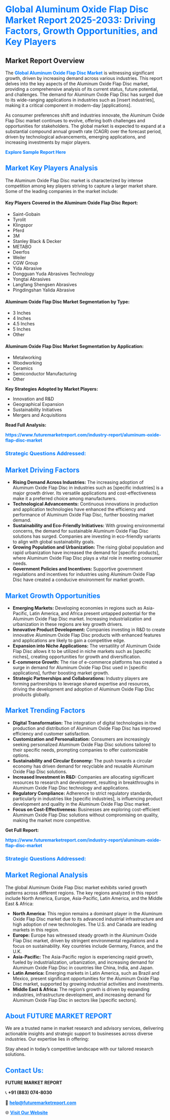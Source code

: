 <h1 style="color: #007BFF;">Global Aluminum Oxide Flap Disc Market Report 2025-2033: Driving Factors, Growth Opportunities, and Key Players</h1>

<section id="overview">
<h2>Market Report Overview</h2>
<p>The <a href="https://www.futuremarketreport.com/industry-report/aluminum-oxide-flap-disc-market" style="color: #007BFF; text-decoration: none;"><strong>Global Aluminum Oxide Flap Disc Market</strong></a> is witnessing significant growth, driven by increasing demand across various industries. This report delves into the key aspects of the Aluminum Oxide Flap Disc market, providing a comprehensive analysis of its current status, future potential, and challenges. The demand for Aluminum Oxide Flap Disc has surged due to its wide-ranging applications in industries such as [insert industries], making it a critical component in modern-day [applications].</p>
<p>As consumer preferences shift and industries innovate, the Aluminum Oxide Flap Disc market continues to evolve, offering both challenges and opportunities for stakeholders. The global market is expected to expand at a substantial compound annual growth rate (CAGR) over the forecast period, driven by technological advancements, emerging applications, and increasing investments by major players.</p>
</section>

<section id="overview">
<p><a href="https://www.futuremarketreport.com/request-sample/reportId=52231" style="color: #007BFF; text-decoration: none;"><strong>Explore Sample Report Here</strong></a></p>
</section>

<section id="key-players">
<h2 style="color: #007BFF;">Market Key Players Analysis</h2>
<p>The Aluminum Oxide Flap Disc market is characterized by intense competition among key players striving to capture a larger market share. Some of the leading companies in the market include:</p>
<h4>Key Players Covered in the Aluminum Oxide Flap Disc Report:</h4>
<ul><li>Saint-Gobain</li><li>Tyrolit</li><li>Klingspor</li><li>Pferd</li><li>3M</li><li>Stanley Black &amp; Decker</li><li>METABO</li><li>Deerfos</li><li>Weiler</li><li>CGW Group</li><li>Yida Abrasive</li><li>Dongguan Yuda Abrasives Technology</li><li>Yongtai Abrasives</li><li>Langfang Shengsen Abrasives</li><li>Pingdingshan Yalida Abrasive</li></ul>
<h4>Aluminum Oxide Flap Disc Market Segmentation by Type:</h4>
<ul><li>3 Inches</li><li>4 Inches</li><li>4.5 Inches</li><li>5 Inches</li><li>Other</li></ul>

<h4>Aluminum Oxide Flap Disc Market Segmentation by Application:</h4>
<ul><li>Metalworking</li><li>Woodworking</li><li>Ceramics</li><li>Semiconductor Manufacturing</li><li>Other</li></ul>
<p><strong>Key Strategies Adopted by Market Players:</strong></p>
<ul>
<li>Innovation and R&D</li>
<li>Geographical Expansion</li>
<li>Sustainability Initiatives</li>
<li>Mergers and Acquisitions</li>
</ul>
</section>

<section>
<p><strong>Read Full Analysis: </strong></p><a href="https://www.futuremarketreport.com/industry-report/aluminum-oxide-flap-disc-market" style="color: #007BFF; text-decoration: none;"><strong>https://www.futuremarketreport.com/industry-report/aluminum-oxide-flap-disc-market</strong></a>
<h3 style="color: #007BFF;">Strategic Questions Addressed:</h3>
</section>

<section id="driving-factors">
<h2 style="color: #007BFF;">Market Driving Factors</h2>
<ul>
<li><strong>Rising Demand Across Industries:</strong> The increasing adoption of Aluminum Oxide Flap Disc in industries such as [specific industries] is a major growth driver. Its versatile applications and cost-effectiveness make it a preferred choice among manufacturers.</li>
<li><strong>Technological Advancements:</strong> Continuous innovations in production and application technologies have enhanced the efficiency and performance of Aluminum Oxide Flap Disc, further boosting market demand.</li>
<li><strong>Sustainability and Eco-Friendly Initiatives:</strong> With growing environmental concerns, the demand for sustainable Aluminum Oxide Flap Disc solutions has surged. Companies are investing in eco-friendly variants to align with global sustainability goals.</li>
<li><strong>Growing Population and Urbanization:</strong> The rising global population and rapid urbanization have increased the demand for [specific products], where Aluminum Oxide Flap Disc plays a vital role in meeting consumer needs.</li>
<li><strong>Government Policies and Incentives:</strong> Supportive government regulations and incentives for industries using Aluminum Oxide Flap Disc have created a conducive environment for market growth.</li>
</ul>
</section>

<section id="growth-opportunities">
<h2 style="color: #007BFF;">Market Growth Opportunities</h2>
<ul>
<li><strong>Emerging Markets:</strong> Developing economies in regions such as Asia-Pacific, Latin America, and Africa present untapped potential for the Aluminum Oxide Flap Disc market. Increasing industrialization and urbanization in these regions are key growth drivers.</li>
<li><strong>Innovative Product Development:</strong> Companies investing in R&D to create innovative Aluminum Oxide Flap Disc products with enhanced features and applications are likely to gain a competitive edge.</li>
<li><strong>Expansion into Niche Applications:</strong> The versatility of Aluminum Oxide Flap Disc allows it to be utilized in niche markets such as [specific niches], creating opportunities for growth and diversification.</li>
<li><strong>E-commerce Growth:</strong> The rise of e-commerce platforms has created a surge in demand for Aluminum Oxide Flap Disc used in [specific applications], further boosting market growth.</li>
<li><strong>Strategic Partnerships and Collaborations:</strong> Industry players are forming partnerships to leverage shared expertise and resources, driving the development and adoption of Aluminum Oxide Flap Disc products globally.</li>
</ul>
</section>

<section id="trending-factors">
<h2 style="color: #007BFF;">Market Trending Factors</h2>
<ul>
<li><strong>Digital Transformation:</strong> The integration of digital technologies in the production and distribution of Aluminum Oxide Flap Disc has improved efficiency and customer satisfaction.</li>
<li><strong>Customization and Personalization:</strong> Consumers are increasingly seeking personalized Aluminum Oxide Flap Disc solutions tailored to their specific needs, prompting companies to offer customizable options.</li>
<li><strong>Sustainability and Circular Economy:</strong> The push towards a circular economy has driven demand for recyclable and reusable Aluminum Oxide Flap Disc solutions.</li>
<li><strong>Increased Investment in R&D:</strong> Companies are allocating significant resources to research and development, resulting in breakthroughs in Aluminum Oxide Flap Disc technology and applications.</li>
<li><strong>Regulatory Compliance:</strong> Adherence to strict regulatory standards, particularly in industries like [specific industries], is influencing product development and quality in the Aluminum Oxide Flap Disc market.</li>
<li><strong>Focus on Cost-Effectiveness:</strong> Businesses are exploring cost-efficient Aluminum Oxide Flap Disc solutions without compromising on quality, making the market more competitive.</li>
</ul>
</section>

<section>
<p><strong>Get Full Report: </strong></p><a href="https://www.futuremarketreport.com/industry-report/aluminum-oxide-flap-disc-market" style="color: #007BFF; text-decoration: none;"><strong>https://www.futuremarketreport.com/industry-report/aluminum-oxide-flap-disc-market</strong></a>
<h3 style="color: #007BFF;">Strategic Questions Addressed:</h3>
</section>


<section id="regional-analysis">
<h2 style="color: #007BFF;">Market Regional Analysis</h2>
<p>The global Aluminum Oxide Flap Disc market exhibits varied growth patterns across different regions. The key regions analyzed in this report include North America, Europe, Asia-Pacific, Latin America, and the Middle East & Africa:</p>
<ul>
<li><strong>North America:</strong> This region remains a dominant player in the Aluminum Oxide Flap Disc market due to its advanced industrial infrastructure and high adoption of new technologies. The U.S. and Canada are leading markets in this region.</li>
<li><strong>Europe:</strong> Europe has witnessed steady growth in the Aluminum Oxide Flap Disc market, driven by stringent environmental regulations and a focus on sustainability. Key countries include Germany, France, and the U.K.</li>
<li><strong>Asia-Pacific:</strong> The Asia-Pacific region is experiencing rapid growth, fueled by industrialization, urbanization, and increasing demand for Aluminum Oxide Flap Disc in countries like China, India, and Japan.</li>
<li><strong>Latin America:</strong> Emerging markets in Latin America, such as Brazil and Mexico, present significant opportunities for the Aluminum Oxide Flap Disc market, supported by growing industrial activities and investments.</li>
<li><strong>Middle East & Africa:</strong> The region’s growth is driven by expanding industries, infrastructure development, and increasing demand for Aluminum Oxide Flap Disc in sectors like [specific sectors].</li>
</ul>
</section>

<footer>
<h2 style="color: #007BFF;">About FUTURE MARKET REPORT</h2>
<p>We are a trusted name in market research and advisory services, delivering actionable insights and strategic support to businesses across diverse industries. Our expertise lies in offering:</p>

<p>Stay ahead in today’s competitive landscape with our tailored research solutions.</p>

<h2 style="color: #007BFF;">Contact Us:</h2>
<p><strong>FUTURE MARKET REPORT</strong></p>
<p>📞 <strong>+91 (883) 074-8030</strong></p>
<p>📧 <strong><a href="mailto:help@futuremarketreport.com" style="color: #007BFF;">help@futuremarketreport.com</a></strong></p>
<p>🌐 <strong><a href="https://www.futuremarketreport.com/" style="color: #007BFF;">Visit Our Website</a></strong></p>
</footer>